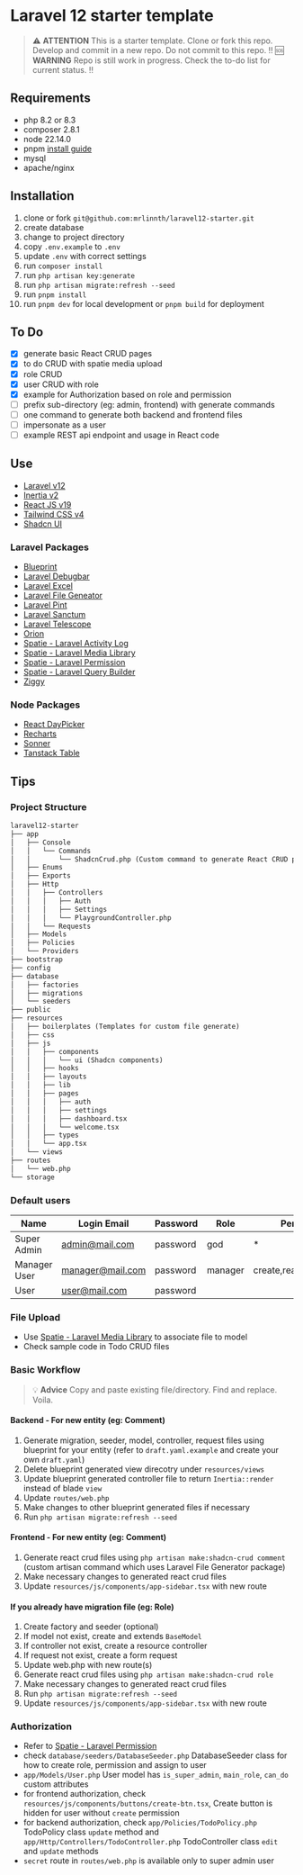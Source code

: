 # Laravel 12 starter template

> ⚠️ **ATTENTION** This is a starter template. Clone or fork this repo. Develop and commit in a new repo. Do not commit to this repo. ‼️
> 🆘 **WARNING** Repo is still work in progress. Check the to-do list for current status. ‼️

## Requirements

- php 8.2 or 8.3
- composer 2.8.1
- node 22.14.0
- pnpm [install guide](https://pnpm.io/installation#using-corepack)
- mysql
- apache/nginx

## Installation

1. clone or fork `git@github.com:mrlinnth/laravel12-starter.git`
1. create database
1. change to project directory
1. copy `.env.example` to `.env`
1. update `.env` with correct settings
1. run `composer install`
1. run `php artisan key:generate`
1. run `php artisan migrate:refresh --seed`
1. run `pnpm install`
1. run `pnpm dev` for local development or `pnpm build` for deployment

## To Do

- [x] generate basic React CRUD pages
- [x] to do CRUD with spatie media upload
- [x] role CRUD
- [x] user CRUD with role
- [x] example for Authorization based on role and permission
- [ ] prefix sub-directory (eg: admin, frontend) with generate commands
- [ ] one command to generate both backend and frontend files
- [ ] impersonate as a user
- [ ] example REST api endpoint and usage in React code

## Use

- [Laravel v12](https://laravel.com/docs/12.x)
- [Inertia v2](https://inertiajs.com)
- [React JS v19](https://react.dev/reference/react)
- [Tailwind CSS v4](https://tailwindcss.com/docs)
- [Shadcn UI](https://ui.shadcn.com/docs)

### Laravel Packages

- [Blueprint](https://blueprint.laravelshift.com)
- [Laravel Debugbar](https://github.com/barryvdh/laravel-debugbar)
- [Laravel Excel](https://docs.laravel-excel.com/3.1/getting-started/installation.html)
- [Laravel File Geneator](https://github.com/skyronic/laravel-file-generator)
- [Laravel Pint](https://laravel.com/docs/12.x/pint)
- [Laravel Sanctum](https://laravel.com/docs/12.x/sanctum)
- [Laravel Telescope](https://laravel.com/docs/12.x/telescope)
- [Orion](https://orion.tailflow.org/)
- [Spatie - Laravel Activity Log](https://spatie.be/docs/laravel-activitylog/v4/introduction)
- [Spatie - Laravel Media Library](https://spatie.be/docs/laravel-medialibrary/v11/introduction)
- [Spatie - Laravel Permission](https://spatie.be/docs/laravel-permission/v6/introduction)
- [Spatie - Laravel Query Builder](https://spatie.be/docs/laravel-query-builder/v6/introduction)
- [Ziggy](https://github.com/tightenco/ziggy)

### Node Packages

- [React DayPicker](https://daypicker.dev/)
- [Recharts](https://recharts.org/en-US/guide/installation)
- [Sonner](https://sonner.emilkowal.ski/)
- [Tanstack Table](https://tanstack.com/table)

## Tips

### Project Structure

```txt
laravel12-starter
├── app
│   ├── Console
│   │   └── Commands
│   │       └── ShadcnCrud.php (Custom command to generate React CRUD pages)
│   ├── Enums
│   ├── Exports
│   ├── Http
│   │   ├── Controllers
│   │   │   ├── Auth
│   │   │   ├── Settings
│   │   │   └── PlaygroundController.php
│   │   └── Requests
│   ├── Models
│   ├── Policies
│   └── Providers
├── bootstrap
├── config
├── database
│   ├── factories
│   ├── migrations
│   └── seeders
├── public
├── resources
│   ├── boilerplates (Templates for custom file generate)
│   ├── css
│   ├── js
│   │   ├── components
│   │   │   └── ui (Shadcn components)
│   │   ├── hooks
│   │   ├── layouts
│   │   ├── lib
│   │   ├── pages
│   │   │   ├── auth
│   │   │   ├── settings
│   │   │   ├── dashboard.tsx
│   │   │   └── welcome.tsx
│   │   ├── types
│   │   └── app.tsx
│   └── views
├── routes
│   └── web.php
└── storage
```

### Default users

| Name         | Login Email      | Password | Role    | Permissions               |
|--------------|------------------|----------|---------|---------------------------|
| Super Admin  | <admin@mail.com>   | password | god     | *                         |
| Manager User | <manager@mail.com> | password | manager | create,read,update,delete |
| User         | <user@mail.com>    | password |         |                           |

### File Upload

- Use [Spatie - Laravel Media Library](https://spatie.be/docs/laravel-medialibrary/v11/introduction) to associate file to model
- Check sample code in Todo CRUD files

### Basic Workflow

> 💡 **Advice** Copy and paste existing file/directory. Find and replace. Voila.

#### Backend - For new entity (eg: Comment)

1. Generate migration, seeder, model, controller, request files using blueprint for your entity (refer to `draft.yaml.example` and create your own `draft.yaml`)
1. Delete blueprint generated view direcotry under `resources/views`
1. Update blueprint generated controller file to return `Inertia::render` instead of blade `view`
1. Update `routes/web.php`
1. Make changes to other blueprint generated files if necessary
1. Run `php artisan migrate:refresh --seed`

#### Frontend - For new entity (eg: Comment)

1. Generate react crud files using `php artisan make:shadcn-crud comment` (custom artisan command which uses Laravel File Generator package)
1. Make necessary changes to generated react crud files
1. Update `resources/js/components/app-sidebar.tsx` with new route

#### If you already have migration file (eg: Role)

1. Create factory and seeder (optional)
1. If model not exist, create and extends `BaseModel`
1. If controller not exist, create a resource controller
1. If request not exist, create a form request
1. Update web.php with new route(s)
1. Generate react crud files using `php artisan make:shadcn-crud role`
1. Make necessary changes to generated react crud files
1. Run `php artisan migrate:refresh --seed`
1. Update `resources/js/components/app-sidebar.tsx` with new route

### Authorization

- Refer to [Spatie - Laravel Permission](https://spatie.be/docs/laravel-permission/v6/introduction)
- check `database/seeders/DatabaseSeeder.php` DatabaseSeeder class for how to create role, permission and assign to user
- `app/Models/User.php` User model has `is_super_admin`, `main_role`, `can_do` custom  attributes
- for frontend authorization, check `resources/js/components/buttons/create-btn.tsx`, Create button is hidden for user without `create` permission
- for backend authorization, check `app/Policies/TodoPolicy.php` TodoPolicy class `update` method and `app/Http/Controllers/TodoController.php` TodoController class `edit` and `update` methods
- `secret` route in `routes/web.php` is available only to super admin user

